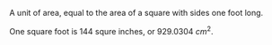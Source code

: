 A unit of area, equal to the area of a square with sides one foot long.

One square foot is 144 squre inches, or 929.0304 $cm^{2}.$
